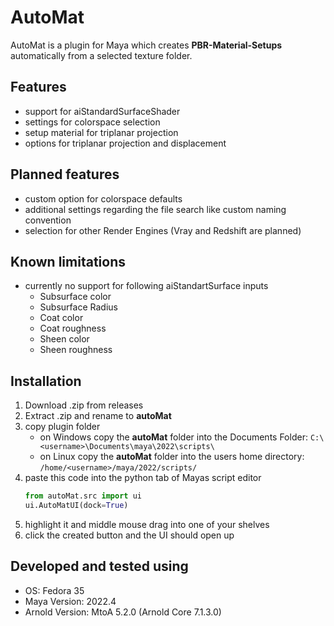 # AutoMat
AutoMat is a plugin for Maya which creates __PBR-Material-Setups__ automatically from a selected texture folder.

## Features
+ support for aiStandardSurfaceShader
+ settings for colorspace selection 
+ setup material for triplanar projection
+ options for triplanar projection and displacement

## Planned features
+ custom option for colorspace defaults
+ additional settings regarding the file search like custom naming convention
+ selection for other Render Engines (Vray and Redshift are planned)

## Known limitations
+ currently no support for following aiStandartSurface inputs
   + Subsurface color
   + Subsurface Radius
   + Coat color
   + Coat roughness
   + Sheen color
   + Sheen roughness

## Installation
1. Download .zip from releases
2. Extract .zip and rename to __autoMat__ 
3. copy plugin folder
   + on Windows copy the __autoMat__ folder into the Documents Folder: `C:\<username>\Documents\maya\2022\scripts\`
   + on Linux copy the __autoMat__ folder into the users home directory: `/home/<username>/maya/2022/scripts/`
4. paste this code into the python tab of Mayas script editor
   ```python
   from autoMat.src import ui
   ui.AutoMatUI(dock=True)
   ```
5. highlight it and middle mouse drag into one of your shelves
6. click the created button and the UI should open up

## Developed and tested using
+ OS: Fedora 35
+ Maya Version: 2022.4
+ Arnold Version: MtoA 5.2.0 (Arnold Core 7.1.3.0) 
